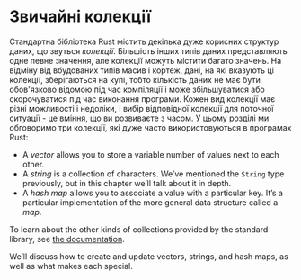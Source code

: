 # Звичайні колекції

Стандартна бібліотека Rust містить декілька дуже корисних структур даних, що звуться *колекції*. Більшість інших типів даних представляють одне певне значення, але колекції можуть містити багато значень. На відміну від вбудованих типів масив і кортеж, дані, на які вказують ці колекції, зберігаються на купі, тобто кількість даних не має бути обов'язково відомою під час компіляції і може збільшуватися або скорочуватися під час виконання програми. Кожен вид колекції має різні можливості і недоліки, і вибір відповідної колекції для поточної ситуації - це вміння, що ви розвиваєте з часом. У цьому розділі ми обговоримо три колекції, які дуже часто використовуються в програмах Rust:

* A *vector* allows you to store a variable number of values next to each other.
* A *string* is a collection of characters. We’ve mentioned the `String` type previously, but in this chapter we’ll talk about it in depth.
* A *hash map* allows you to associate a value with a particular key. It’s a particular implementation of the more general data structure called a *map*.

To learn about the other kinds of collections provided by the standard library, see [the documentation][collections].

We’ll discuss how to create and update vectors, strings, and hash maps, as well as what makes each special.

[collections]: ../std/collections/index.html
